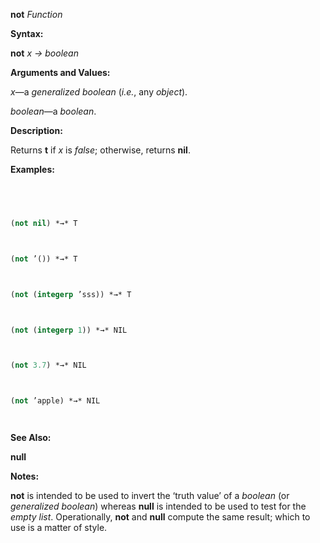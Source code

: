 **not** *Function* 



**Syntax:** 



**not** *x → boolean* 



**Arguments and Values:** 



*x*—a *generalized boolean* (*i.e.*, any *object*). 



*boolean*—a *boolean*. 



**Description:** 



Returns **t** if *x* is *false*; otherwise, returns **nil**. 



**Examples:**
```lisp
 



(not nil) *→* T 



(not ’()) *→* T 



(not (integerp ’sss)) *→* T 



(not (integerp 1)) *→* NIL 



(not 3.7) *→* NIL 



(not ’apple) *→* NIL 




```
**See Also:** 



**null** 



**Notes:** 



**not** is intended to be used to invert the ‘truth value’ of a *boolean* (or *generalized boolean*) whereas **null** is intended to be used to test for the *empty list*. Operationally, **not** and **null** compute the same result; which to use is a matter of style. 




